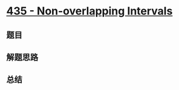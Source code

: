 # [435 - Non-overlapping Intervals](https://leetcode.com/problems/non-overlapping-intervals/)

## 题目


## 解题思路


## 总结


